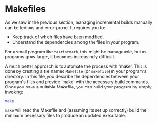 # Makefiles

As we saw in the previous section, managing incremental builds manually can be tedious and error-prone. It requires you to:

* Keep track of which files have been modified.
* Understand the dependencies among the files in your program.

For a small program like `testintmath`, this might be manageable, but as programs grow larger, it becomes increasingly difficult.

A much better approach is to automate the process with 'make'. This is done by creating a file named `Makefile` (or `makefile`) in your program's directory. In this file, you describe the dependencies between your program's files and provide 'make' with the necessary build commands. Once you have a suitable Makefile, you can build your program by simply invoking:

```bash
make
```

`make` will read the Makefile and (assuming its set up correctly) build the minimum necessary files to produce an updated executable.
